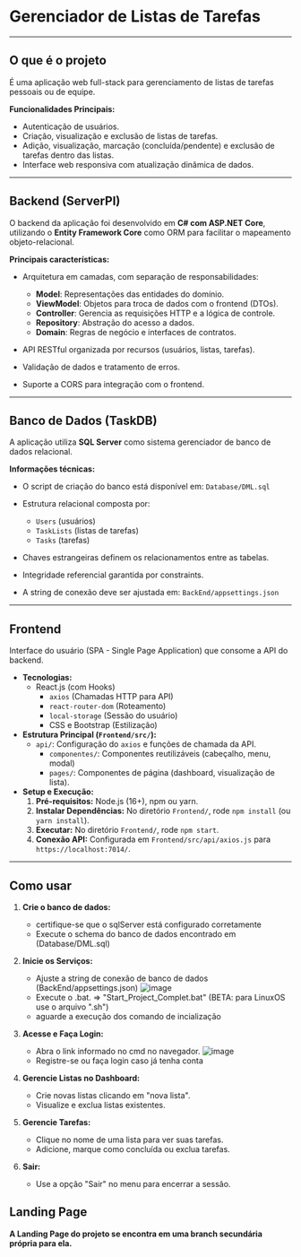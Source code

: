 # Gerenciador de Listas de Tarefas

---

## O que é o projeto

É uma aplicação web full-stack para gerenciamento de listas de tarefas pessoais ou de equipe.

**Funcionalidades Principais:**

* Autenticação de usuários.
* Criação, visualização e exclusão de listas de tarefas.
* Adição, visualização, marcação (concluída/pendente) e exclusão de tarefas dentro das listas.
* Interface web responsiva com atualização dinâmica de dados.

---

## Backend (ServerPI)

O backend da aplicação foi desenvolvido em **C# com ASP.NET Core**, utilizando o **Entity Framework Core** como ORM para facilitar o mapeamento objeto-relacional.

**Principais características:**

* Arquitetura em camadas, com separação de responsabilidades:
  * **Model**: Representações das entidades do domínio.
  * **ViewModel**: Objetos para troca de dados com o frontend (DTOs).
  * **Controller**: Gerencia as requisições HTTP e a lógica de controle.
  * **Repository**: Abstração do acesso a dados.
  * **Domain**: Regras de negócio e interfaces de contratos.

* API RESTful organizada por recursos (usuários, listas, tarefas).
* Validação de dados e tratamento de erros.
* Suporte a CORS para integração com o frontend.

---

## Banco de Dados (TaskDB)

A aplicação utiliza **SQL Server** como sistema gerenciador de banco de dados relacional.

**Informações técnicas:**

* O script de criação do banco está disponível em: `Database/DML.sql`
* Estrutura relacional composta por:
  * `Users` (usuários)
  * `TaskLists` (listas de tarefas)
  * `Tasks` (tarefas)

* Chaves estrangeiras definem os relacionamentos entre as tabelas.
* Integridade referencial garantida por constraints.
* A string de conexão deve ser ajustada em: `BackEnd/appsettings.json`

---

## Frontend

Interface do usuário (SPA - Single Page Application) que consome a API do backend.

* **Tecnologias:**
  * React.js (com Hooks)
    * `axios` (Chamadas HTTP para API)
    * `react-router-dom` (Roteamento)
    * `local-storage` (Sessão do usuário)
    * CSS e Bootstrap (Estilização)
* **Estrutura Principal (`Frontend/src/`):**
  * `api/`: Configuração do `axios` e funções de chamada da API.
    * `componentes/`: Componentes reutilizáveis (cabeçalho, menu, modal)
    * `pages/`: Componentes de página (dashboard, visualização de lista).
* **Setup e Execução:**
    1. **Pré-requisitos:** Node.js (16+), npm ou yarn.
    2. **Instalar Dependências:** No diretório `Frontend/`, rode `npm install` (ou `yarn install`).
    3. **Executar:** No diretório `Frontend/`, rode `npm start`.
    4. **Conexão API:** Configurada em `Frontend/src/api/axios.js` para `https://localhost:7014/`.

---

## Como usar

1. **Crie o banco de dados:**
    * certifique-se que o sqlServer está configurado corretamente
    * Execute o schema do banco de dados encontrado em (Database/DML.sql)

2. **Inicie os Serviços:**
    * Ajuste a string de conexão de banco de dados (BackEnd/appsettings.json)
    ![image](https://github.com/user-attachments/assets/c2502b94-2ea9-4acf-8c16-3cc58508797b)
    * Execute o .bat. => "Start_Project_Complet.bat" (BETA: para LinuxOS use o arquivo ".sh")
    * aguarde a execução dos comando de incialização

3. **Acesse e Faça Login:**
    * Abra o link informado no cmd no navegador.
     ![image](https://github.com/user-attachments/assets/58e8cce2-cb41-4197-930d-412d4be0442c)
    * Registre-se ou faça login caso já tenha conta
4. **Gerencie Listas no Dashboard:**
    * Crie novas listas clicando em "nova lista".
    * Visualize e exclua listas existentes.
5. **Gerencie Tarefas:**
    * Clique no nome de uma lista para ver suas tarefas.
    * Adicione, marque como concluída ou exclua tarefas.
6. **Sair:**
    * Use a opção "Sair" no menu para encerrar a sessão.

## Landing Page

**A Landing Page do projeto se encontra em uma branch secundária própria para ela.**
